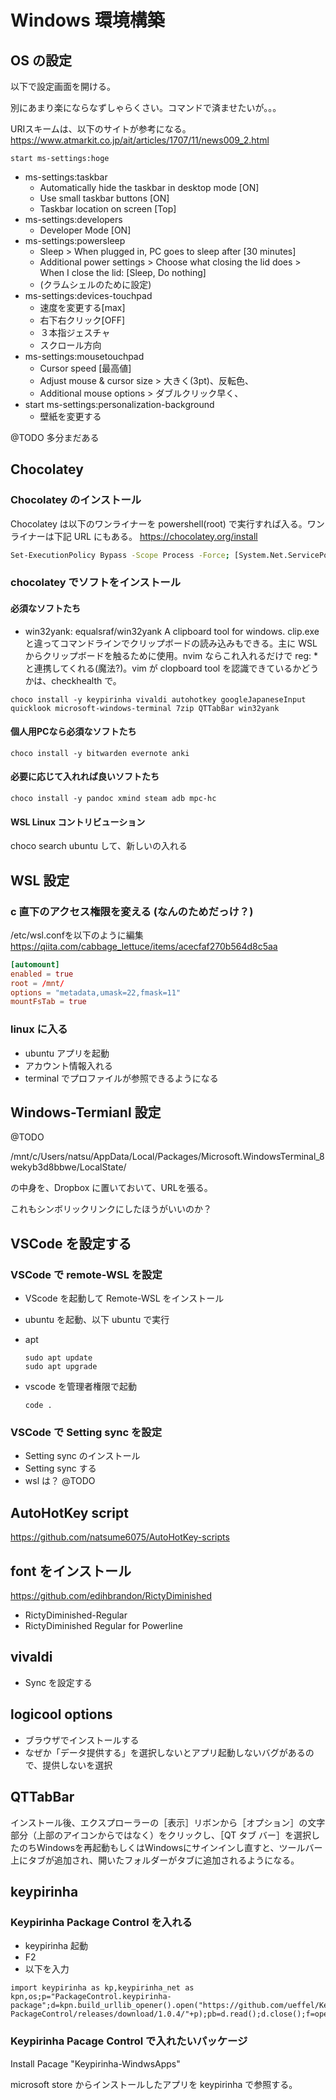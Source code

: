 # Windows 環境構築

## OS の設定

以下で設定画面を開ける。

別にあまり楽にならなずしゃらくさい。コマンドで済ませたいが。。。

URIスキームは、以下のサイトが参考になる。
https://www.atmarkit.co.jp/ait/articles/1707/11/news009_2.html

```shell
start ms-settings:hoge
```

- ms-settings:taskbar
  - Automatically hide the taskbar in desktop mode [ON]
  - Use small taskbar buttons [ON]
  - Taskbar location on screen [Top]
- ms-settings:developers
  - Developer Mode [ON]
- ms-settings:powersleep
  - Sleep > When plugged in, PC goes to sleep after [30 minutes]
  - Additional power settings > Choose what closing the lid does > When I close the lid: [Sleep, Do nothing]
  - (クラムシェルのために設定)
- ms-settings:devices-touchpad
  - 速度を変更する[max]
  - 右下右クリック[OFF]
  - ３本指ジェスチャ
  - スクロール方向
- ms-settings:mousetouchpad
  - Cursor speed [最高値]
  - Adjust mouse & cursor size > 大きく(3pt)、反転色、
  - Additional mouse options > ダブルクリック早く、
- start ms-settings:personalization-background
  - 壁紙を変更する

@TODO 多分まだある

## Chocolatey

### Chocolatey のインストール

Chocolatey は以下のワンライナーを powershell(root) で実行すれば入る。ワンライナーは下記 URL にもある。
https://chocolatey.org/install

```sh
Set-ExecutionPolicy Bypass -Scope Process -Force; [System.Net.ServicePointManager]::SecurityProtocol = [System.Net.ServicePointManager]::SecurityProtocol -bor 3072; iex ((New-Object System.Net.WebClient).DownloadString('https://chocolatey.org/install.ps1'))
```

### chocolatey でソフトをインストール

#### 必須なソフトたち

- win32yank: equalsraf/win32yank A clipboard tool for windows. clip.exe と違ってコマンドラインでクリップボードの読み込みもできる。主に WSL からクリップボードを触るために使用。nvim ならこれ入れるだけで reg: * と連携してくれる(魔法?)。vim が clopboard tool を認識できているかどうかは、checkhealth で。

``` shell
choco install -y keypirinha vivaldi autohotkey googleJapaneseInput quicklook microsoft-windows-terminal 7zip QTTabBar win32yank
```

#### 個人用PCなら必須なソフトたち

``` shell
choco install -y bitwarden evernote anki
```

#### 必要に応じて入れれば良いソフトたち

``` shell
choco install -y pandoc xmind steam adb mpc-hc
```

#### WSL Linux コントリビューション

choco search ubuntu して、新しいの入れる

## WSL 設定

### c 直下のアクセス権限を変える (なんのためだっけ？)

/etc/wsl.confを以下のように編集
https://qiita.com/cabbage_lettuce/items/acecfaf270b564d8c5aa

``` /etc/wsl.conf
[automount]
enabled = true
root = /mnt/
options = "metadata,umask=22,fmask=11"
mountFsTab = true
```

### linux に入る

- ubuntu アプリを起動
- アカウント情報入れる
- terminal でプロファイルが参照できるようになる

## Windows-Termianl 設定

@TODO

/mnt/c/Users/natsu/AppData/Local/Packages/Microsoft.WindowsTerminal_8wekyb3d8bbwe/LocalState/

の中身を、Dropbox に置いておいて、URLを張る。

これもシンボリックリンクにしたほうがいいのか？

## VSCode を設定する

### VSCode で remote-WSL を設定

- VScode を起動して Remote-WSL をインストール
- ubuntu を起動、以下 ubuntu で実行
- apt

    ```shell
    sudo apt update
    sudo apt upgrade
    ```

- vscode を管理者権限で起動

    ```shell
    code .
    ```

### VSCode で Setting sync を設定

- Setting sync のインストール
- Setting sync する
- wsl は？ @TODO

## AutoHotKey script

https://github.com/natsume6075/AutoHotKey-scripts

## font をインストール

https://github.com/edihbrandon/RictyDiminished

- RictyDiminished-Regular
- RictyDiminished Regular for Powerline


## vivaldi

- Sync を設定する

## logicool options

- ブラウザでインストールする
- なぜか「データ提供する」を選択しないとアプリ起動しないバグがあるので、提供しないを選択

## QTTabBar

インストール後、エクスプローラーの［表示］リボンから［オプション］の文字部分（上部のアイコンからではなく）をクリックし、［QT タブ バー］を選択したのちWindowsを再起動もしくはWindowsにサインインし直すと、ツールバー上にタブが追加され、開いたフォルダーがタブに追加されるようになる。

## keypirinha

### Keypirinha Package Control を入れる

- keypirinha 起動
- F2
- 以下を入力
```
import keypirinha as kp,keypirinha_net as kpn,os;p="PackageControl.keypirinha-package";d=kpn.build_urllib_opener().open("https://github.com/ueffel/Keypirinha-PackageControl/releases/download/1.0.4/"+p);pb=d.read();d.close();f=open(os.path.join(kp.installed_package_dir(),p),"wb");f.write(pb);f.close()
```

### Keypirinha Pacage Control で入れたいパッケージ

Install Pacage "Keypirinha-WindwsApps"

microsoft store からインストールしたアプリを keypirinha で参照する。

